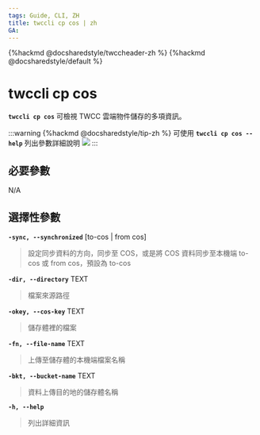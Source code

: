 ```yaml
---
tags: Guide, CLI, ZH
title: twccli cp cos | zh
GA:
---
```


{%hackmd @docsharedstyle/twccheader-zh %}
{%hackmd @docsharedstyle/default %}

# twccli cp cos

**`twccli cp cos`** 可檢視 TWCC 雲端物件儲存的多項資訊。

:::warning
{%hackmd @docsharedstyle/tip-zh %}
可使用 **`twccli cp cos --help`** 列出參數詳細說明
![](https://cos.twcc.ai/SYS-MANUAL/uploads/upload_af13c0bde8863b4d73b1e6ab1aee2a1a.png)
:::


## 必要參數

N/A


## 選擇性參數

**`-sync, --synchronized`** [to-cos | from cos]
> 設定同步資料的方向，同步至 COS，或是將 COS 資料同步至本機端
> to-cos 或 from cos，預設為 to-cos

**`-dir, --directory`** TEXT
> 檔案來源路徑

**`-okey, --cos-key`** TEXT
> 儲存體裡的檔案

**`-fn, --file-name`** TEXT
> 上傳至儲存體的本機端檔案名稱

**`-bkt, --bucket-name`** TEXT
> 資料上傳目的地的儲存體名稱

**`-h, --help`**
> 列出詳細資訊
